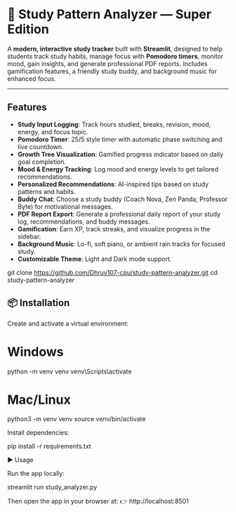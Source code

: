 # 📘 Study Pattern Analyzer — Super Edition

A **modern, interactive study tracker** built with **Streamlit**, designed to help students track study habits, manage focus with **Pomodoro timers**, monitor mood, gain insights, and generate professional PDF reports. Includes gamification features, a friendly study buddy, and background music for enhanced focus.

---

## Features

- **Study Input Logging**: Track hours studied, breaks, revision, mood, energy, and focus topic.
- **Pomodoro Timer**: 25/5 style timer with automatic phase switching and live countdown.
- **Growth Tree Visualization**: Gamified progress indicator based on daily goal completion.
- **Mood & Energy Tracking**: Log mood and energy levels to get tailored recommendations.
- **Personalized Recommendations**: AI-inspired tips based on study patterns and habits.
- **Buddy Chat**: Choose a study buddy (Coach Nova, Zen Panda, Professor Byte) for motivational messages.
- **PDF Report Export**: Generate a professional daily report of your study log, recommendations, and buddy messages.
- **Gamification**: Earn XP, track streaks, and visualize progress in the sidebar.
- **Background Music**: Lo-fi, soft piano, or ambient rain tracks for focused study.
- **Customizable Theme**: Light and Dark mode support.



git clone https://github.com/Dhruv107-cpu/study-pattern-analyzer.git
cd study-pattern-analyzer


## 📦 Installation


 
 
 Create and activate a virtual environment:

# Windows
python -m venv venv
venv\Scripts\activate

# Mac/Linux
python3 -m venv venv
source venv/bin/activate


Install dependencies:

pip install -r requirements.txt

▶️ Usage

Run the app locally:

streamlit run study_analyzer.py


Then open the app in your browser at:
👉 http://localhost:8501
